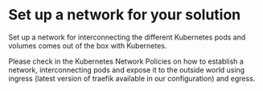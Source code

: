 # Set up a network for your solution

Set up a network for interconnecting the different Kubernetes pods and volumes comes out of the box with Kubernetes. 

Please check in the Kubernetes Network Policies on how to establish a network, interconnecting pods and expose it to the outside world using ingress (latest version of traefik available in our configuration) and egress. 